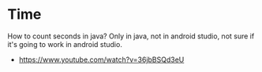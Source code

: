 # Time

How to count seconds in java? Only in java, not in android studio, not sure if it's going to work in android studio.

* https://www.youtube.com/watch?v=36jbBSQd3eU
